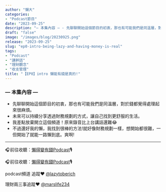 ```yaml
---
author: "懶大"
categories:
- "Podcast節目"
date: "2023-09-25"
description: "— 本集內容 — - 先聊聊開始這個節目的初衷，那也有可能我們是同溫層，對於錢都覺得處理起來很麻煩。 - 未來可以持續分享透過財務規劃的方式，讓自己找到更舒服的生活。 - 我差點放棄開立這個頻道！原來錄音比上台講話還難😂 - 不過還好我的懶，我找到很棒的方法!就好像財務規劃一樣，想開始都很難，一但開..."
draft: "false"
image: "/images/blog/20230925.png"
release: "2023-09-25"
slug: "ep0-intro-being-lazy-and-having-money-is-real"
tags:
- "Podcast"
- "講幹話"
- "理財觀念"
- "收支管理"
title: "【EP0】intro 懶能有錢是真的!"
---
```

### — 本集內容 —

- 先聊聊開始這個節目的初衷，那也有可能我們是同溫層，對於錢都覺得處理起來很麻煩。
- 未來可以持續分享透過財務規劃的方式，讓自己找到更舒服的生活。
- 我差點放棄開立這個頻道！原來錄音比上台講話還難😂
- 不過還好我的懶，我找到很棒的方法!就好像財務規劃一樣，想開始都很難，一但開始了就能一路懶到底。爽啊!

---


🎧前往收聽：[懶得變有錢Podcast](https://solink.soundon.fm/episode/a9c93fb4-d744-4a5e-96a0-f0bf291d490a)🎙️

🎧前往收聽：[懶得變有錢Podcast](https://solink.soundon.fm/episode/a9c93fb4-d744-4a5e-96a0-f0bf291d490a)🎙️

podcast頻道 追蹤❤️ [@lazytoberich](https://www.instagram.com/lazytoberich/)

理財兩三事追蹤❤️ [@marslife234](https://www.instagram.com/marslife234/)
